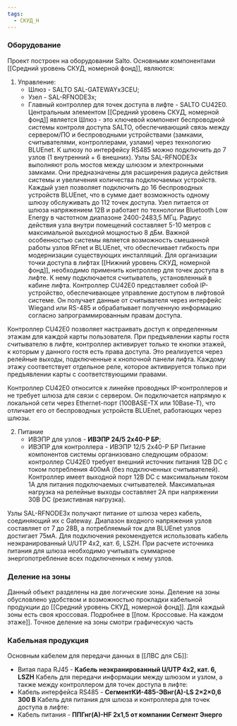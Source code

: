 ```yaml
---
tags:
  - СКУД_Н
---
```

### Оборудование
Проект построен на оборудовании Salto. Основными компонентами [[Средний уровень СКУД, номерной фонд]], являются:
1. Управление:
	- Шлюз - SALTO SAL-GATEWAYx3CEU;
	- Узел - SAL-RFNODE3x;
	- Главный контроллер для точек доступа в лифте - SALTO CU42E0.
Центральным элементом [[Средний уровень СКУД, номерной фонд]] является Шлюз - это ключевой компонент беспроводной системы контроля доступа SALTO, обеспечивающий связь между сервером/ПО и беспроводными устройствами (замками, считывателями, контроллерами, узлами) через технологию BLUEnet. К шлюзу по интерфейсу RS485 можно подключить до 7 узлов (1 внутренний + 6 внешних).
Узлы SAL-RFNODE3x выполняют роль мостов между шлюзом и электронными замками. Они предназначены для расширения радиуса действия системы и увеличения количества подключаемых устройств. Каждый узел позволяет подключить до 16 беспроводных устройств BLUEnet, что в сумме дает возможность одному шлюзу обслуживать до 112 точек доступа.
Узел питается от шлюза напряжением 12В и работает по технологии Bluetooth Low Energy в частотном диапазоне 2400-2483,5 МГц. Радиус действия узла внутри помещений составляет 5-10 метров с максимальной выходной мощностью 8 дБм. Важной особенностью системы является возможность смешанной работы узлов RFnet и BLUEnet, что обеспечивает гибкость при модернизации существующих инсталляций.
Для организации точки доступа в лифтах [[Нижний уровень СКУД, номерной фонд]], необходимо применить контроллер для точек доступа в лифте. К нему подключается считыватель, установленный в кабине лифта. Контроллер CU42E0 представляет собой IP-устройство, обеспечивающее управление доступом в лифтовой системе. Он получает данные от считывателя через интерфейс Wiegand или RS-485 и обрабатывает полученную информацию согласно запрограммированным правам доступа.

Контроллер CU42E0 позволяет настраивать доступ к определенным этажам для каждой карты пользователя. При предъявлении карты гостя считывателю в лифте, контроллер активирует только те кнопки этажей, к которым у данного гостя есть права доступа. Это реализуется через релейные выходы, подключенные к кнопочной панели лифта. Каждому этажу соответствует отдельное реле, которое активируется только при предъявлении карты с соответствующими правами.

Контроллер CU42E0 относится к линейке проводных IP-контроллеров и не требует шлюза для связи с сервером. Он подключается напрямую к локальной сети через Ethernet-порт (100BASE-TX или 10Base-T), что отличает его от беспроводных устройств BLUEnet, работающих через шлюзы.

2. Питание
	- ИВЭПР для узлов - **ИВЭПР 24/5 2х40-Р БР**;
	- ИВЭПР для контроллера - ИВЭПР 12/5 2х40-Р БР
Питание компонентов системы организовано следующим образом: контроллер CU42E0 требует внешний источник питания 12В DC с током потребления 400мА (без подключенных считывателей). Контроллер имеет выходной порт 12В DC с максимальным током 1А для питания подключаемых считывателей. Максимальная нагрузка на релейные выходы составляет 2А при напряжении 30В DC (резистивная нагрузка).

Узлы SAL-RFNODE3x получают питание от шлюза через кабель, соединяющий их с Gateway. Диапазон входного напряжения узлов составляет от 7 до 28В, а потребляемый ток для BLUEnet узлов достигает 75мА. Для подключения рекомендуется использовать кабель неэкранированный U/UTP 4x2, кат. 6, LSZH. При расчете источника питания для шлюза необходимо учитывать суммарное энергопотребление всех подключенных к нему узлов.

### Деление на зоны 

Данный объект разделены на две логические зоны. Деление на зоны обусловлено удобством и возможностью прокладки кабельной продукции до [[Средний уровень СКУД, номерной фонд]]. Для каждый зоны есть своя кроссовая. Подробнее в [[пом. Кроссовые. На каждом этаже]].
Точное деление на зоны смотри графическую часть

### Кабельная продукция 

Основным кабелем для передачи данных в [[ЛВС для СБ]]:
- Витая пара RJ45 - **Кабель неэкранированный U/UTP 4x2, кат. 6, LSZH**
Кабель для передачи информации между шлюзом и узлом, а также между контроллером для точек доступа в лифте:
- Кабель интерфейса RS485 - **СегментКИ-485-ЭВнг(А)-LS 2×2×0,6 300 В**
Кабель для питания для шлюза и контроллера для точек доступа в лифте:
- Кабель питания - **ППГнг(А)-HF 2х1,5 от компании Сегмент Энерго**